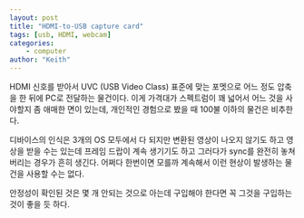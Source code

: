 ```yaml
---
layout: post
title: "HDMI-to-USB capture card"
tags: [usb, HDMI, webcam]
categories:
    - computer
author: "Keith"
---
```


HDMI 신호를 받아서 UVC (USB Video Class) 표준에 맞는 포멧으로 어느 정도 압축을 한 뒤에 PC로 전달하는 물건이다. 이게 가격대가 스펙트럼이 꽤 넓어서 어느 것을 사야할지 좀 애매한 면이 있는데, 개인적인 경험으로 봤을 때 100불 이하의 물건은 비추한다.

디바이스의 인식은 3개의 OS 모두에서 다 되지만 변환된 영상이 나오지 않기도 하고 영상을 받을 수는 있는데 프레임 드랍이 계속 생기기도 하고 그러다가 sync를 완전히 놓쳐버리는 경우가 흔히 생긴다. 어쩌다 한번이면 모를까 계속해서 이런 현상이 발생하는 물건을 사용할 수는 없다.

안정성이 확인된 것은 몇 개 안되는 것으로 아는데 구입해야 한다면 꼭 그것을 구입하는 것이 좋을 듯 하다.
